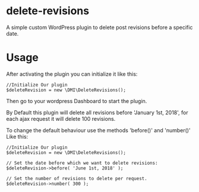 # delete-revisions
A simple custom WordPress plugin to delete post revisions before a specific date.

Usage
==============
After activating the plugin you can initialize it like this:
```
//Initialize Our plugin
$deleteRevision = new \DMI\DeleteRevisions();

```
Then go to your wordpress Dashboard to start the plugin.

By Default this plugin will delete all revisions before 'January 1st, 2018', for each ajax request
it will delete 100 revisions.

To change the default behaviour use the methods 'before()' and 'number()' Like this:

```
//Initialize Our plugin
$deleteRevision = new \DMI\DeleteRevisions();

// Set the date before which we want to delete revisions:
$deleteRevision->before( 'June 1st, 2018' );

// Set the number of revisions to delete per request.
$deleteRevision->number( 300 );

```



